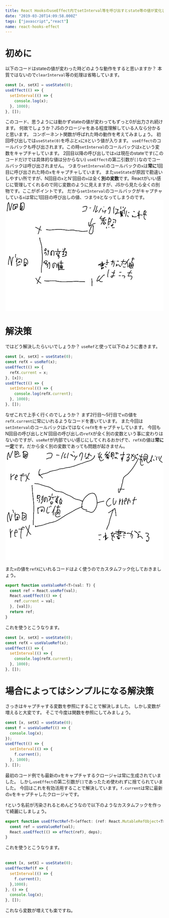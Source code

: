 ```yaml
---
title: React HooksのuseEffect内でsetInterval等を呼び出すとstate等の値が変化しない問題の解決策
date: "2019-03-20T14:09:58.000Z"
tags: ["javascript","react"]
name: react-hooks-effect
---
```

# 初めに
以下のコードはstateの値が変わった時どのような動作をすると思いますか？
本質ではないので`clearInterval`等の処理は省略しています。

```ts
const [x, setX] = useState(0);
useEffect(() => {
  setInterval(() => {
    console.log(x);
  }, 1000);
}, []);
```

このコード、思うようには動かずstateの値が変わってもずっと0が出力され続けます。
何故でしょうか？JSのクロージャをある程度理解している人なら分かると思います。
コンポーネント関数が呼ばれた時の動作を考えてみましょう。
初回呼び出しでは`useState(0)`を呼ぶと`x`に`0`という値が入ります。
`useEffect`のコールバックも呼び出されます。この時`setInterval`のコールバックは`x`という変数をキャプチャしています。
2回目以降の呼び出しでは`x`は現在のstateです(このコードだけでは具体的な値は分からない)
`useEffect`の第二引数が`[]`なのでコールバックは呼び出されません。
つまり`setInterval`のコールバックの`x`は**常に**1回目に呼び出された時の`x`をキャプチャしています。
また`useState`が原因で勘違いしやすい所ですが、N回目の`x`とN'回目の`x`は全く**別の変数**です。Reactがいい感じに管理してくれるので同じ変数のように見えますが、JSから見たら全くの別物です。ここがポイントです。
だから`setInterval`のコールバックがキャプチャしている`x`は常に1回目の呼び出しの値、つまり`0`となってしまうのです。
![image.png](image.png)

# 解決策
ではどう解決したらいいでしょうか？
`useRef`と使って以下のように書きます。

```ts
const [x, setX] = useState(0);
const refX = useRef(x);
useEffect(() => {
  refX.current = x;
}, [x]);
useEffect(() => {
  setInterval(() => {
    console.log(refX.current);
  }, 1000);
}, []);
```

なぜこれで上手く行くのでしょうか？
まず2行目〜5行目で`x`の値を`refX.current`に常にいれるようなコードを書いています。
また今回は`setInterval`のコールバックは`x`ではなく`refX`をキャプチャしています。
今回もN回目の呼び出しとN'回目の呼び出しの`refX`が全く別の変数という事に変わりはないのですが、`useRef`が内部でいい感じにしてくれるおかげで、`refX`の値は**常に一定**です。だから全く別の変数であっても問題が起きません。
![image.png](image2.png)

また`x`の値を`refX`にいれるコードはよく使うのでカスタムフック化しておきましょう。

```ts
export function useValueRef<T>(val: T) {
  const ref = React.useRef(val);
  React.useEffect(() => {
    ref.current = val;
  }, [val]);
  return ref;
}
```

これを使うとこうなります。

```ts
const [x, setX] = useState(0);
const refX = useValueRef(x);
useEffect(() => {
  setInterval(() => {
    console.log(refX.current);
  }, 1000);
}, []);
```

# 場合によってはシンプルになる解決策
さっきはキャプチャする変数を参照にすることで解決しました。
しかし変数が増えると大変です。
そこで今度は関数を参照にしてみましょう。

```ts
const [x, setX] = useState(0);
const f = useValueRef(() => {
  console.log(x);
});
useEffect(() => {
  setInterval(() => {
    f.current();
  }, 1000);
}, []);
```

最初のコード例でも最新の`x`をキャプチャするクロージャは常に生成されていました。
しかし`useEffect`の第二引数が`[]`であったため使われずに捨てられていました。
今回はこれを有効活用することで解決しています。`f.current`は常に最新の`x`をキャプチャしたクロージャです。

`f`という名前が汚染されるとめんどうなので以下のようなカスタムフックを作って綺麗にしましょう。

```ts
export function useEffectRef<T>(effect: (ref: React.MutableRefObject<T>) => void | (() => void | undefined), val: T, deps?: React.DependencyList) {
  const ref = useValueRef(val);
  React.useEffect(() => effect(ref), deps);
}
```

これを使うとこうなります。

```ts

const [x, setX] = useState(0);
useEffectRef(f => {
  setInterval(() => {
    f.current();
  },1000);
}, () => {
  console.log(x);
}, []);
```

これなら変数が増えても楽ですね。
